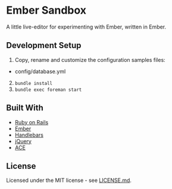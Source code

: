 # Ember Sandbox

A little live-editor for experimenting with Ember, written in Ember.

## Development Setup

1. Copy, rename and customize the configuration samples files:
  * config/database.yml
2. `bundle install`
3. `bundle exec foreman start`

## Built With

* [Ruby on Rails](http://rubyonrails.org)
* [Ember](http://emberjs.com)
* [Handlebars](http://handlebarsjs.com)
* [jQuery](http://jquery.com)
* [ACE](http://ace.ajax.org)

## License

Licensed under the MIT license - see [LICENSE.md](LICENSE.md).